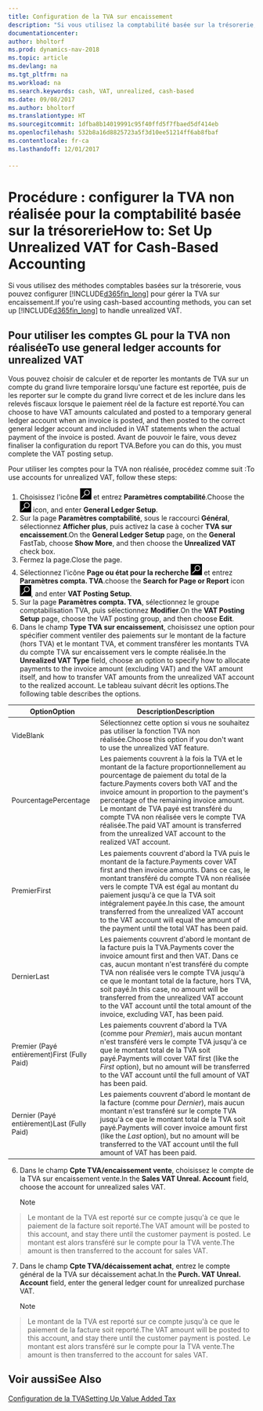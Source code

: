 ```yaml
---
title: Configuration de la TVA sur encaissement
description: "Si vous utilisez la comptabilité basée sur la trésorerie, vous pouvez spécifier comment gérer la TVA non réalisée pour les ventes et les achats."
documentationcenter: 
author: bholtorf
ms.prod: dynamics-nav-2018
ms.topic: article
ms.devlang: na
ms.tgt_pltfrm: na
ms.workload: na
ms.search.keywords: cash, VAT, unrealized, cash-based
ms.date: 09/08/2017
ms.author: bholtorf
ms.translationtype: HT
ms.sourcegitcommit: 1dfba8b14019991c95f40ffd5f7fbaed5df414eb
ms.openlocfilehash: 532b8a16d8825723a5f3d10ee51214ff6ab8fbaf
ms.contentlocale: fr-ca
ms.lasthandoff: 12/01/2017

---
```


# <a name="how-to-set-up-unrealized-vat-for-cash-based-accounting"></a><span data-ttu-id="735e2-103">Procédure : configurer la TVA non réalisée pour la comptabilité basée sur la trésorerie</span><span class="sxs-lookup"><span data-stu-id="735e2-103">How to: Set Up Unrealized VAT for Cash-Based Accounting</span></span>
<span data-ttu-id="735e2-104">Si vous utilisez des méthodes comptables basées sur la trésorerie, vous pouvez configurer [!INCLUDE[d365fin_long](includes/d365fin_long_md.md)] pour gérer la TVA sur encaissement.</span><span class="sxs-lookup"><span data-stu-id="735e2-104">If you're using cash-based accounting methods, you can set up [!INCLUDE[d365fin_long](includes/d365fin_long_md.md)] to handle unrealized VAT.</span></span>

## <a name="to-use-general-ledger-accounts-for-unrealized-vat"></a><span data-ttu-id="735e2-105">Pour utiliser les comptes GL pour la TVA non réalisée</span><span class="sxs-lookup"><span data-stu-id="735e2-105">To use general ledger accounts for unrealized VAT</span></span>
<span data-ttu-id="735e2-106">Vous pouvez choisir de calculer et de reporter les montants de TVA sur un compte du grand livre temporaire lorsqu'une facture est reportée, puis de les reporter sur le compte du grand livre correct et de les inclure dans les relevés fiscaux lorsque le paiement réel de la facture est reporté.</span><span class="sxs-lookup"><span data-stu-id="735e2-106">You can choose to have VAT amounts calculated and posted to a temporary general ledger account when an invoice is posted, and then posted to the correct general ledger account and included in VAT statements when the actual payment of the invoice is posted.</span></span> <span data-ttu-id="735e2-107">Avant de pouvoir le faire, vous devez finaliser la configuration du report TVA.</span><span class="sxs-lookup"><span data-stu-id="735e2-107">Before you can do this, you must complete the VAT posting setup.</span></span>

<span data-ttu-id="735e2-108">Pour utiliser les comptes pour la TVA non réalisée, procédez comme suit :</span><span class="sxs-lookup"><span data-stu-id="735e2-108">To use accounts for unrealized VAT, follow these steps:</span></span>
1. <span data-ttu-id="735e2-109">Choisissez l'icône ![Page ou état pour la recherche](media/ui-search/search_small.png "icône Page ou état pour la recherche") et entrez **Paramètres comptabilité**.</span><span class="sxs-lookup"><span data-stu-id="735e2-109">Choose the ![Search for Page or Report](media/ui-search/search_small.png "Search for Page or Report icon") icon, and enter **General Ledger Setup**.</span></span> 
2. <span data-ttu-id="735e2-110">Sur la page **Paramètres comptabilité**, sous le raccourci **Général**, sélectionnez **Afficher plus**, puis activez la case à cocher **TVA sur encaissement**.</span><span class="sxs-lookup"><span data-stu-id="735e2-110">On the **General Ledger Setup** page, on the **General** FastTab, choose **Show More**, and then choose the **Unrealized VAT** check box.</span></span>
3. <span data-ttu-id="735e2-111">Fermez la page.</span><span class="sxs-lookup"><span data-stu-id="735e2-111">Close the page.</span></span>
4. <span data-ttu-id="735e2-112">Sélectionnez l'icône **Page ou état pour la recherche** ![Page ou état pour la recherche](media/ui-search/search_small.png "Icône Page ou état pour la recherche") et entrez **Paramètres compta. TVA**.</span><span class="sxs-lookup"><span data-stu-id="735e2-112">choose the **Search for Page or Report** icon ![Search for Page or Report](media/ui-search/search_small.png "Search for Page or Report icon"), and enter **VAT Posting Setup**.</span></span> 
5. <span data-ttu-id="735e2-113">Sur la page **Paramètres compta. TVA**, sélectionnez le groupe comptabilisation TVA, puis sélectionnez **Modifier**.</span><span class="sxs-lookup"><span data-stu-id="735e2-113">On the **VAT Posting Setup** page, choose the VAT posting group, and then choose **Edit**.</span></span> 
6. <span data-ttu-id="735e2-114">Dans le champ **Type TVA sur encaissement**, choisissez une option pour spécifier comment ventiler des paiements sur le montant de la facture (hors TVA) et le montant TVA, et comment transférer les montants TVA du compte TVA sur encaissement vers le compte réalisée.</span><span class="sxs-lookup"><span data-stu-id="735e2-114">In the **Unrealized VAT Type** field, choose an option to specify how to allocate payments to the invoice amount (excluding VAT) and the VAT amount itself, and how to transfer VAT amounts from the unrealized VAT account to the realized account.</span></span> <span data-ttu-id="735e2-115">Le tableau suivant décrit les options.</span><span class="sxs-lookup"><span data-stu-id="735e2-115">The following table describes the options.</span></span>

| <span data-ttu-id="735e2-116">Option</span><span class="sxs-lookup"><span data-stu-id="735e2-116">Option</span></span> | <span data-ttu-id="735e2-117">Description</span><span class="sxs-lookup"><span data-stu-id="735e2-117">Description</span></span> |
| --- | --- |
| <span data-ttu-id="735e2-118">Vide</span><span class="sxs-lookup"><span data-stu-id="735e2-118">Blank</span></span> | <span data-ttu-id="735e2-119">Sélectionnez cette option si vous ne souhaitez pas utiliser la fonction TVA non réalisée.</span><span class="sxs-lookup"><span data-stu-id="735e2-119">Choose this option if you don't want to use the unrealized VAT feature.</span></span> |
| <span data-ttu-id="735e2-120">Pourcentage</span><span class="sxs-lookup"><span data-stu-id="735e2-120">Percentage</span></span> | <span data-ttu-id="735e2-121">Les paiements couvrent à la fois la TVA et le montant de la facture proportionnellement au pourcentage de paiement du total de la facture.</span><span class="sxs-lookup"><span data-stu-id="735e2-121">Payments covers both VAT and the invoice amount in proportion to the payment's percentage of the remaining invoice amount.</span></span> <span data-ttu-id="735e2-122">Le montant de TVA payé est transféré du compte TVA non réalisée vers le compte TVA réalisée.</span><span class="sxs-lookup"><span data-stu-id="735e2-122">The paid VAT amount is transferred from the unrealized VAT account to the realized VAT account.</span></span> |
| <span data-ttu-id="735e2-123">Premier</span><span class="sxs-lookup"><span data-stu-id="735e2-123">First</span></span> | <span data-ttu-id="735e2-124">Les paiements couvrent d'abord la TVA puis le montant de la facture.</span><span class="sxs-lookup"><span data-stu-id="735e2-124">Payments cover VAT first and then invoice amounts.</span></span> <span data-ttu-id="735e2-125">Dans ce cas, le montant transféré du compte TVA non réalisée vers le compte TVA est égal au montant du paiement jusqu'à ce que la TVA soit intégralement payée.</span><span class="sxs-lookup"><span data-stu-id="735e2-125">In this case, the amount transferred from the unrealized VAT account to the VAT account will equal the amount of the payment until the total VAT has been paid.</span></span> |
| <span data-ttu-id="735e2-126">Dernier</span><span class="sxs-lookup"><span data-stu-id="735e2-126">Last</span></span> | <span data-ttu-id="735e2-127">Les paiements couvrent d'abord le montant de la facture puis la TVA.</span><span class="sxs-lookup"><span data-stu-id="735e2-127">Payments cover the invoice amount first and then VAT.</span></span> <span data-ttu-id="735e2-128">Dans ce cas, aucun montant n'est transféré du compte TVA non réalisée vers le compte TVA jusqu'à ce que le montant total de la facture, hors TVA, soit payé.</span><span class="sxs-lookup"><span data-stu-id="735e2-128">In this case, no amount will be transferred from the unrealized VAT account to the VAT account until the total amount of the invoice, excluding VAT, has been paid.</span></span> |
| <span data-ttu-id="735e2-129">Premier (Payé entièrement)</span><span class="sxs-lookup"><span data-stu-id="735e2-129">First (Fully Paid)</span></span> | <span data-ttu-id="735e2-130">Les paiements couvrent d'abord la TVA (comme pour _Premier_), mais aucun montant n'est transféré vers le compte TVA jusqu'à ce que le montant total de la TVA soit payé.</span><span class="sxs-lookup"><span data-stu-id="735e2-130">Payments will cover VAT first (like the _First_ option), but no amount will be transferred to the VAT account until the full amount of VAT has been paid.</span></span> |
| <span data-ttu-id="735e2-131">Dernier (Payé entièrement)</span><span class="sxs-lookup"><span data-stu-id="735e2-131">Last (Fully Paid)</span></span> | <span data-ttu-id="735e2-132">Les paiements couvrent d'abord le montant de la facture (comme pour _Dernier_), mais aucun montant n'est transféré sur le compte TVA jusqu'à ce que le montant total de la TVA soit payé.</span><span class="sxs-lookup"><span data-stu-id="735e2-132">Payments will cover invoice amount first (like the _Last_ option), but no amount will be transferred to the VAT account until the full amount of VAT has been paid.</span></span> |

6. <span data-ttu-id="735e2-133">Dans le champ **Cpte TVA/encaissement vente**, choisissez le compte de la TVA sur encaissement vente.</span><span class="sxs-lookup"><span data-stu-id="735e2-133">In the **Sales VAT Unreal. Account** field, choose the account for unrealized sales VAT.</span></span>

    > [!NOTE]  
>   <span data-ttu-id="735e2-134">Le montant de la TVA est reporté sur ce compte jusqu'à ce que le paiement de la facture soit reporté.</span><span class="sxs-lookup"><span data-stu-id="735e2-134">The VAT amount will be posted to this account, and stay there until the customer payment is posted.</span></span> <span data-ttu-id="735e2-135">Le montant est alors transféré sur le compte pour la TVA vente.</span><span class="sxs-lookup"><span data-stu-id="735e2-135">The amount is then transferred to the account for sales VAT.</span></span>
7. <span data-ttu-id="735e2-136">Dans le champ **Cpte TVA/décaissement achat**, entrez le compte général de la TVA sur décaissement achat.</span><span class="sxs-lookup"><span data-stu-id="735e2-136">In the **Purch. VAT Unreal. Account** field, enter the general ledger count for unrealized purchase VAT.</span></span>

    > [!NOTE]  
>   <span data-ttu-id="735e2-137">Le montant de la TVA est reporté sur ce compte jusqu'à ce que le paiement de la facture soit reporté.</span><span class="sxs-lookup"><span data-stu-id="735e2-137">The VAT amount will be posted to this account, and stay there until the customer payment is posted.</span></span> <span data-ttu-id="735e2-138">Le montant est alors transféré sur le compte pour la TVA vente.</span><span class="sxs-lookup"><span data-stu-id="735e2-138">The amount is then transferred to the account for sales VAT.</span></span>

## <a name="see-also"></a><span data-ttu-id="735e2-139">Voir aussi</span><span class="sxs-lookup"><span data-stu-id="735e2-139">See Also</span></span>
[<span data-ttu-id="735e2-140">Configuration de la TVA</span><span class="sxs-lookup"><span data-stu-id="735e2-140">Setting Up Value Added Tax</span></span>](finance-setup-vat.md)
